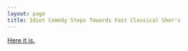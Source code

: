 ```yaml
---
layout: page
title: Idiot Comedy Steps Towards Fast Classical Shor's
---
```


[Here it is.](https://github.com/howonlee/classical-shors)
